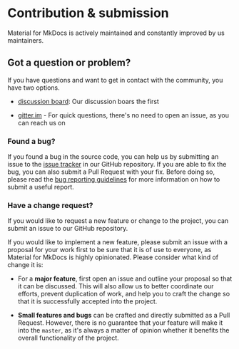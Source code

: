 # Contribution & submission

Material for MkDocs is actively maintained and constantly improved by us 
maintainers. 


## Got a question or problem?

If you have questions and want to get in contact with the community, you have 
two options.

- [discussion board]: Our discussion boars the first 
- [gitter.im] - For quick questions, there's no need to open an issue, as you can reach us on

  [discussion board]: https://github.com/squidfunk/mkdocs-material/discussions
  [gitter.im]: https://gitter.im/squidfunk/mkdocs-material

### Found a bug?

If you found a bug in the source code, you can help us by submitting an issue
to the [issue tracker] in our GitHub repository. If you are able to fix the bug, 
you can also submit a Pull Request with your fix. Before doing so, please read the 
[bug reporting guidelines](https://squidfunk.github.io/mkdocs-material/bug-report/)
for more information on how to submit a useful report.

  [issue tracker]: https://github.com/squidfunk/mkdocs-material/issues
  [submission guidelines]: #submission-guidelines

### Have a change request?

If you would like to request a new feature or change to the project, you can 
submit an issue to our GitHub repository.

If you would like to implement a new feature, please submit an issue with a
proposal for your work first to be sure that it is of use to everyone, as
Material for MkDocs is highly opinionated. Please consider what kind of change
it is:

* For a **major feature**, first open an issue and outline your proposal so
  that it can be discussed. This will also allow us to better coordinate our
  efforts, prevent duplication of work, and help you to craft the change so
  that it is successfully accepted into the project.

* **Small features and bugs** can be crafted and directly submitted as a Pull
  Request. However, there is no guarantee that your feature will make it into
  the `master`, as it's always a matter of opinion whether it benefits the
  overall functionality of the project.
